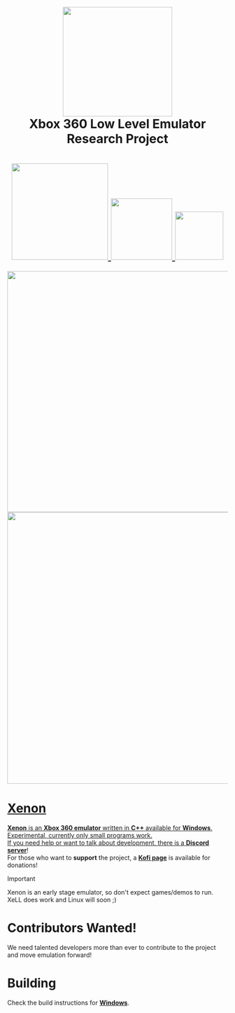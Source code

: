 <h1 align="center">
  <br>
  <a href="https://discord.gg/TDvbdXRRQ6"><img src="https://github.com/bitsh1ft3r/Xenon/blob/main/Xenon/images/Xenon.png" width="250"></a>
  <br>
  <b>Xbox 360 Low Level Emulator Research Project</b>
  <br>
</h1>

<h1 align="center">
 <a href="https://discord.gg/TDvbdXRRQ6">
        <img src="https://img.shields.io/discord/1289565618957193217?color=5865F2&label=Xenon Discord&logo=Discord&logoColor=white" width="220">
 <a href="https://github.com/bitsh1ft3r/Xenon/actions/workflows/build.yml">
        <img src="https://github.com/bitsh1ft3r/Xenon/actions/workflows/build.yml/badge.svg" width="140">
 <a href="https://github.com/bitsh1ft3r/Xenon/stargazers">
        <img src="https://img.shields.io/github/stars/bitsh1ft3r/Xenon" width="110">
</h1>

<p align="center">
  <a href="https://discord.gg/TDvbdXRRQ6">
  <img src="https://github.com/bitsh1ft3r/Xenon/blob/main/Docs/screenshots/Xell_Reloaded.png" width="550">
  <img src="https://github.com/bitsh1ft3r/Xenon/blob/main/Docs/screenshots/WinDBG.png" width="620">
</p>

# Xenon
**Xenon** is an **Xbox 360 emulator** written in **C++** available for **Windows**.\
Experimental, currently only small programs work.\
If you need help or want to talk about development, there is a [**Discord server**](https://discord.gg/TDvbdXRRQ6)!\
For those who want to **support** the project, a [**Kofi page**](https://ko-fi.com/bitsh1ft3r) is available for donations!

> [!IMPORTANT]
> Xenon is an early stage emulator, so don't expect games/demos to run.
> XeLL does work and Linux will soon ;)

# Contributors Wanted!
We need talented developers more than ever to contribute to the project and move emulation forward!

# Building
Check the build instructions for [**Windows**](https://github.com/bitsh1ft3r/Xenon/blob/main/Docs/Building/building-windows.md).
